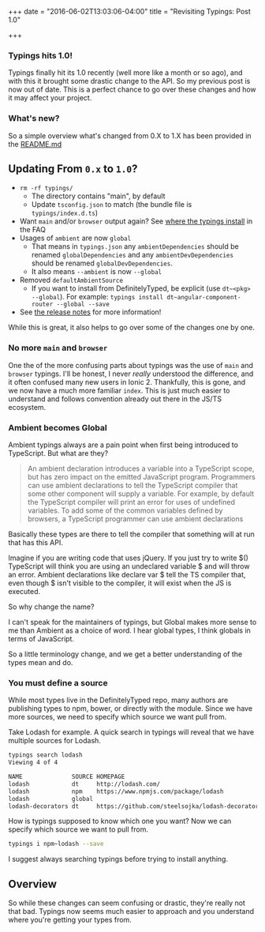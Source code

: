 +++
date = "2016-06-02T13:03:06-04:00"
title = "Revisiting Typings: Post 1.0"

+++

### Typings hits 1.0!

Typings finally hit its 1.0 recently (well more like a month or so ago), and with this it brought some drastic change to the API. So my previous post is now out of date.
This is a perfect chance to go over these changes and how it may affect your project.


### What's new?

So a simple overview what's changed from 0.X to 1.X has been provided in the [README.md](https://github.com/typings/typings#updating-from-0x-to-10)

## Updating From `0.x` to `1.0`?

* `rm -rf typings/`
  * The directory contains "main", by default
  * Update `tsconfig.json` to match (the bundle file is `typings/index.d.ts`)
* Want `main` and/or `browser` output again? See [where the typings install](https://github.com/typings/typings/blob/master/docs/faq.md#where-do-the-type-definitions-install) in the FAQ
* Usages of `ambient` are now `global`
  * That means in `typings.json` any `ambientDependencies` should be renamed `globalDependencies` and any `ambientDevDependencies` should be renamed `globalDevDependencies`.
  * It also means `--ambient` is now `--global`
* Removed `defaultAmbientSource`
  * If you want to install from DefinitelyTyped, be explicit (use `dt~<pkg> --global`). For example: `typings install dt~angular-component-router --global --save`
* See [the release notes](https://github.com/typings/typings/releases/tag/v1.0.0) for more information!


While this is great, it also helps to go over some of the changes one by one.


### No more `main` and `browser`

One the of the more confusing parts about typings was the use of `main` and `browser` typings. I'll be honest, I never _really_ understood the difference, and it often confused many new users in Ionic 2. Thankfully, this is gone, and we now have a much more familiar `index`. This is just much easier to understand and follows convention already out there in the JS/TS ecosystem.


### Ambient becomes Global

Ambient typings always are a pain point when first being introduced to TypeScript.
But what are they?

>An ambient declaration introduces a variable into a TypeScript scope, but has zero impact on the emitted JavaScript program. Programmers can use ambient declarations to tell the TypeScript compiler that some other component will supply a variable. For example, by default the TypeScript compiler will print an error for uses of undefined variables. To add some of the common variables defined by browsers, a TypeScript programmer can use ambient declarations

Basically these types are there to tell the compiler that something will at run that has this API.

Imagine if you are writing code that uses jQuery. If you just try to write $() TypeScript will think you are using an undeclared variable $ and will throw an error. Ambient declarations like declare var $ tell the TS compiler that, even though $ isn't visible to the compiler, it will exist when the JS is executed.


So why change the name?

I can't speak for the maintainers of typings, but Global makes more sense to me than Ambient as a choice of word. I hear global types, I think globals in terms of JavaScript.

So a little terminology change, and we get a better understanding of the types mean and do.


### You must define a source

While most types live in the DefinitelyTyped repo, many authors are publishing types to npm, bower, or directly with the module.
Since we have more sources, we need to specify which source we want pull from.

Take Lodash for example. A quick search in typings will reveal that we have multiple sources for Lodash.

```bash
typings search lodash
Viewing 4 of 4

NAME              SOURCE HOMEPAGE                                        DESCRIPTION VERSIONS UPDATED
lodash            dt     http://lodash.com/                                          2        2016-05-24T13:56:08.000Z
lodash            npm    https://www.npmjs.com/package/lodash                        1        2016-04-16T21:15:19.000Z
lodash            global                                                             1        2016-04-12T19:14:14.000Z
lodash-decorators dt     https://github.com/steelsojka/lodash-decorators             1        2016-03-16T15:55:26.000Z
```

How is typings supposed to know which one you want? Now we can specify which source we want to pull from.

```bash
typings i npm~lodash --save
```

I suggest always searching typings before trying to install anything.


## Overview

So while these changes can seem confusing or drastic, they're really not that bad. Typings now seems much easier to approach and you understand where you're getting your types from.
